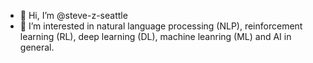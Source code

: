- 👋 Hi, I’m @steve-z-seattle
- 🚀 I’m interested in natural language processing (NLP), reinforcement learning (RL), deep learning (DL), machine leanring (ML) and AI in general.

<!---
steve-z-seattle/steve-z-seattle is a ✨ special ✨ repository because its `README.md` (this file) appears on your GitHub profile.
You can click the Preview link to take a look at your changes.
--->
